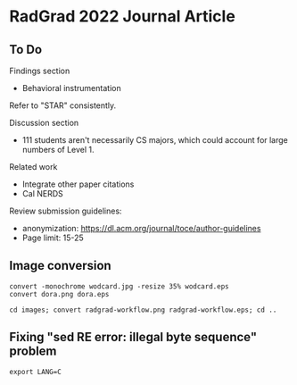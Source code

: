 # RadGrad 2022 Journal Article

## To Do

Findings section
  * Behavioral instrumentation

Refer to "STAR" consistently.

Discussion section
  * 111 students aren't necessarily CS majors, which could account for large numbers of Level 1.

Related work
  * Integrate other paper citations
  * Cal NERDS

Review submission guidelines: 
  * anonymization: https://dl.acm.org/journal/toce/author-guidelines
  * Page limit: 15-25

## Image conversion

```
convert -monochrome wodcard.jpg -resize 35% wodcard.eps
convert dora.png dora.eps

cd images; convert radgrad-workflow.png radgrad-workflow.eps; cd ..   
```

## Fixing "sed RE error: illegal byte sequence" problem

```
export LANG=C
```
